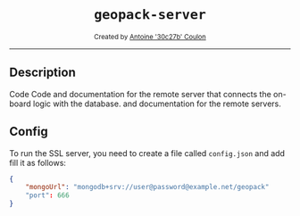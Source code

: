 <h1 align="center"><code>geopack-server</code></h1>

<div align="center">
	<sub>
	Created by <a href="https://30c27b.com/">Antoine '30c27b' Coulon</a>
	</sub>
</div>
</div>

---

## Description

Code Code and documentation for the remote server that connects the on-board logic with the database.
and documentation for the remote servers.

## Config

To run the SSL server, you need to create a file called `config.json` and add fill it as follows:
```json
{
	"mongoUrl": "mongodb+srv://user@password@example.net/geopack"
	"port": 666
}
```

